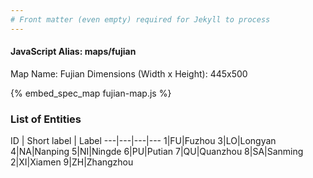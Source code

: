 ```yaml
---
# Front matter (even empty) required for Jekyll to process
---
```


#### JavaScript Alias: maps/fujian

Map Name: Fujian
Dimensions (Width x Height): 445x500



{% embed_spec_map fujian-map.js %}

### List of Entities

ID | Short label | Label
---|---|---|---
1|FU|Fuzhou
3|LO|Longyan
4|NA|Nanping
5|NI|Ningde
6|PU|Putian
7|QU|Quanzhou
8|SA|Sanming
2|XI|Xiamen
9|ZH|Zhangzhou

